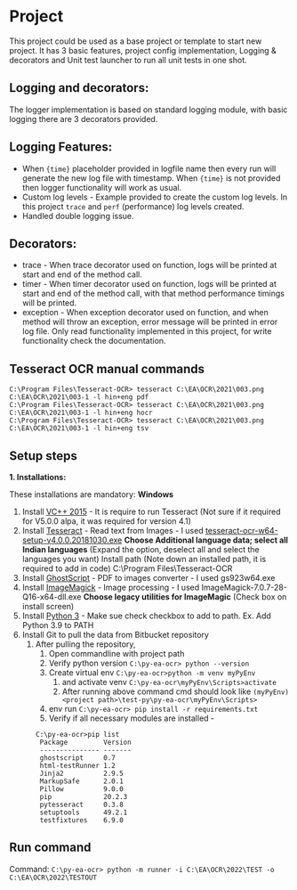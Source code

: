 # Project
This project could be used as a base project or template to start new project. It has 3 basic features, project config implementation,
Logging & decorators and Unit test launcher to run all unit tests in one shot.    
 
## Logging and decorators:
The logger implementation is based on standard logging module, with basic logging there are 3 decorators provided.

## Logging Features: 
* When `{time}` placeholder provided in logfile name then every run will generate the new log file with timestamp.
When `{time}` is not provided then logger functionality will work as usual.
* Custom log levels - Example provided to create the custom log levels. In this project `trace` and `perf` (performance)
log levels created.
* Handled double logging issue.

## Decorators: 
* trace - When trace decorator used on function, logs will be printed at start and end of the method call.
* timer - When timer decorator used on function, logs will be printed at start and end of the method call, with that method 
performance timings will be printed.
* exception - When exception decorator used on function, and when method will throw an exception, error message will be 
printed in error log file. Only read functionality implemented in this project, for write functionality check the documentation.

## Tesseract OCR manual commands
```
C:\Program Files\Tesseract-OCR> tesseract C:\EA\OCR\2021\003.png C:\EA\OCR\2021\003-1 -l hin+eng pdf
C:\Program Files\Tesseract-OCR> tesseract C:\EA\OCR\2021\003.png C:\EA\OCR\2021\003-1 -l hin+eng hocr
C:\Program Files\Tesseract-OCR> tesseract C:\EA\OCR\2021\003.png C:\EA\OCR\2021\003-1 -l hin+eng tsv
```

## Setup steps
**1. Installations:** 

These installations are mandatory:  **Windows** 
1. Install [VC++ 2015](https://www.microsoft.com/en-au/download/details.aspx?id=53840) - It is require to run Tesseract (Not sure if it required for V5.0.0 alpa, it was required for version 4.1)
2. Install [Tesseract](https://digi.bib.uni-mannheim.de/tesseract/) - Read text from Images - I used [tesseract-ocr-w64-setup-v4.0.0.20181030.exe](https://digi.bib.uni-mannheim.de/tesseract/tesseract-ocr-w64-setup-v5.0.1.20220118.exe) **Choose Additional language data; select all Indian languages** (Expand the option, deselect all and select the languages you want) 
Install path (Note down an installed path, it is required to add in code)
C:\Program Files\Tesseract-OCR
3. Install [GhostScript](https://ghostscript.com/download/gsdnld.html) - PDF to images converter - I used gs923w64.exe
4. Install [ImageMagick](https://imagemagick.org/script/download.php#windows) - Image processing - I used ImageMagick-7.0.7-28-Q16-x64-dll.exe **Choose legacy utilities for ImageMagic** (Check box on install screen)
5. Install [Python 3](https://www.python.org/ftp/python/3.9.10/python-3.9.10-amd64.exe) - Make sue check checkbox to add to path. Ex. Add Python 3.9 to PATH 
6. Install Git to pull the data from Bitbucket repository
   1. After pulling the repository, 
      1. Open commandline with project path 
      2. Verify python version `C:\py-ea-ocr> python --version`
      3. Create virtual env `C:\py-ea-ocr>python -m venv myPyEnv` 
         1. and activate venv `C:\py-ea-ocr\myPyEnv\Scripts>activate` 
         2. After running above command cmd should look like `(myPyEnv) <project path>\test-py\py-ea-ocr\myPyEnv\Scripts>`
      4. env run `C:\py-ea-ocr> pip install -r requirements.txt`
      5. Verify if all necessary modules are installed - 
      ```
      C:\py-ea-ocr>pip list
       Package         Version
       --------------- -------
       ghostscript     0.7
       html-testRunner 1.2
       Jinja2          2.9.5
       MarkupSafe      2.0.1
       Pillow          9.0.0
       pip             20.2.3
       pytesseract     0.3.8
       setuptools      49.2.1
       testfixtures    6.9.0
         ```

## Run command
Command: `C:\py-ea-ocr> python -m runner -i C:\EA\OCR\2022\TEST -o C:\EA\OCR\2022\TESTOUT`

 
